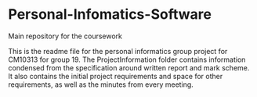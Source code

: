 # Personal-Infomatics-Software
Main repository for the coursework

This is the readme file for the personal informatics group project for CM10313 for group 19. The ProjectInformation folder contains information condensed from the specification around written report and mark scheme. It also contains the initial project requirements and space for other requirements, as well as the minutes from every meeting.
